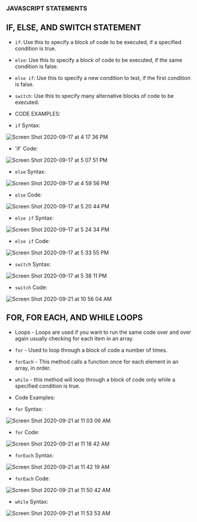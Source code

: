 ### JAVASCRIPT STATEMENTS

## IF, ELSE, AND SWITCH STATEMENT
* `if`: Use this to specify a block of code to be executed, if a specified condition is true.

* `else`: Use this to specify a block of code to be executed, if the same condition is false.

* `else if`: Use this to specify a new condition to test, if the first condition is false.

* `switch`: Use this to specify many alternative blocks of code to be executed.


* CODE EXAMPLES: 
- `if` Syntax: 
    
![Screen Shot 2020-09-17 at 4 17 36 PM](https://user-images.githubusercontent.com/55325202/93525490-1f632c80-f904-11ea-9d89-92eeba6c5c38.png)

- 'if` Code:

![Screen Shot 2020-09-17 at 5 07 51 PM](https://user-images.githubusercontent.com/55325202/93528490-6521f400-f908-11ea-8de4-ffa0fcfafca0.png)

- `else` Syntax:

![Screen Shot 2020-09-17 at 4 59 56 PM](https://user-images.githubusercontent.com/55325202/93527784-5f77de80-f907-11ea-88c8-1ba4655a21cf.png)

- `else` Code: 

![Screen Shot 2020-09-17 at 5 20 44 PM](https://user-images.githubusercontent.com/55325202/93529611-3573eb80-f90a-11ea-9ef9-9f28b1a733dc.png)

- `else if` Syntax: 

![Screen Shot 2020-09-17 at 5 24 34 PM](https://user-images.githubusercontent.com/55325202/93529908-b9c66e80-f90a-11ea-8345-22a5e1391ef1.png) 

- `else if` Code: 

![Screen Shot 2020-09-17 at 5 33 55 PM](https://user-images.githubusercontent.com/55325202/93530691-fe9ed500-f90b-11ea-9a73-cb44458a4c28.png)

- `switch` Syntax: 

![Screen Shot 2020-09-17 at 5 38 11 PM](https://user-images.githubusercontent.com/55325202/93531060-a0bebd00-f90c-11ea-92d9-2478da5e08ca.png)

- `switch` Code: 

![Screen Shot 2020-09-21 at 10 56 04 AM](https://user-images.githubusercontent.com/55325202/93782943-28504880-fbf9-11ea-8a43-6c4d5e9d609d.png)



## FOR, FOR EACH, AND WHILE LOOPS
* Loops - Loops are used if you want to run the same code over and over again usually checking for each item in an array.

* `for` - Used to loop through a block of code a number of times.

* `forEach` - This method calls a function once for each element in an array, in order.

* `while` - this method will loop through a block of code only while a specified condition is true.



* Code Examples:
- `for` Syntax: 

![Screen Shot 2020-09-21 at 11 03 06 AM](https://user-images.githubusercontent.com/55325202/93783740-14591680-fbfa-11ea-9989-521ce388e72c.png)

- `for` Code: 

![Screen Shot 2020-09-21 at 11 18 42 AM](https://user-images.githubusercontent.com/55325202/93785586-40759700-fbfc-11ea-839d-dcd69465f3ba.png)

- `forEach` Syntax: 

![Screen Shot 2020-09-21 at 11 42 19 AM](https://user-images.githubusercontent.com/55325202/93789199-8e3fce80-fbff-11ea-94cd-49860460b633.png)

- `forEach` Code: 

![Screen Shot 2020-09-21 at 11 50 42 AM](https://user-images.githubusercontent.com/55325202/93790155-b5e36680-fc00-11ea-8ccc-69e9e8538c39.png)

- `while` Syntax:

![Screen Shot 2020-09-21 at 11 53 53 AM](https://user-images.githubusercontent.com/55325202/93790618-3dc97080-fc01-11ea-8723-99b7a5d318d1.png)